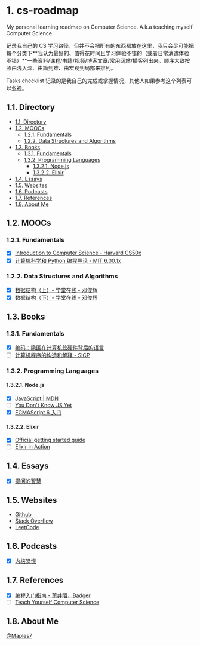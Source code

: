 # 1. cs-roadmap

My personal learning roadmap on Computer Science. A.k.a teaching myself Computer Science.

记录我自己的 CS 学习路径，但并不会把所有的东西都放在这里，我只会尽可能把每个分类下**我认为最好的、值得花时间且学习体验不错的（或者日常消遣体验不错）**一些资料/课程/书籍/视频/博客文章/常用网站/播客列出来。顺序大致按照由浅入深、由简到难、由宏观到局部来排列。

Tasks checklist 记录的是我自己的完成或掌握情况，其他人如果参考这个列表可以忽视。

## 1.1. Directory

<!-- TOC orderedlist:true depthfrom:2 -->

- [1.1. Directory](#11-directory)
- [1.2. MOOCs](#12-moocs)
  - [1.2.1. Fundamentals](#121-fundamentals)
  - [1.2.2. Data Structures and Algorithms](#122-data-structures-and-algorithms)
- [1.3. Books](#13-books)
  - [1.3.1. Fundamentals](#131-fundamentals)
  - [1.3.2. Programming Languages](#132-programming-languages)
    - [1.3.2.1. Node.js](#1321-nodejs)
    - [1.3.2.2. Elixir](#1322-elixir)
- [1.4. Essays](#14-essays)
- [1.5. Websites](#15-websites)
- [1.6. Podcasts](#16-podcasts)
- [1.7. References](#17-references)
- [1.8. About Me](#18-about-me)

<!-- /TOC -->

## 1.2. MOOCs

### 1.2.1. Fundamentals

- [x] [Introduction to Computer Science - Harvard CS50x](https://www.edx.org/course/cs50s-introduction-to-computer-science)
- [x] [计算机科学和 Python 编程导论 - MIT 6.00.1x](https://www.xuetangx.com/courses/course-v1:MITx+6_00_1x+sp/about)

### 1.2.2. Data Structures and Algorithms

- [x] [数据结构（上）- 学堂在线 - 邓俊辉](https://next.xuetangx.com/course/THU08091000384/)
- [x] [数据结构（下）- 学堂在线 - 邓俊辉](https://next.xuetangx.com/course/THU08091002048/)

## 1.3. Books

### 1.3.1. Fundamentals

- [x] [编码：隐匿在计算机软硬件背后的语言](https://book.douban.com/subject/4822685/)
- [ ] [计算机程序的构造和解释 - SICP](https://book.douban.com/subject/1148282/)

### 1.3.2. Programming Languages

#### 1.3.2.1. Node.js

- [x] [JavaScript | MDN](https://developer.mozilla.org/zh-CN/docs/Web/JavaScript)
- [ ] [You Don't Know JS Yet](https://github.com/getify/You-Dont-Know-JS)
- [x] [ECMAScript 6 入门](http://es6.ruanyifeng.com/)

#### 1.3.2.2. Elixir

- [x] [Official getting started guide](https://elixir-lang.org/getting-started/introduction.html)
- [ ] [Elixir in Action](https://book.douban.com/subject/25897187/)

## 1.4. Essays

- [x] [提问的智慧](https://zh.wikipedia.org/wiki/提问的智慧)

## 1.5. Websites

- [Github](https://github.com/)
- [Stack Overflow](https://stackoverflow.com/)
- [LeetCode](https://leetcode.com/)

## 1.6. Podcasts

- [x] [内核恐慌](https://kernelpanic.fm/)

## 1.7. References

- [x] [编程入门指南 - 萧井陌，Badger](https://zhuanlan.zhihu.com/p/19959253)
- [ ] [Teach Yourself Computer Science](https://teachyourselfcs.com/)

## 1.8. About Me

[@Maples7](http://maples7.com/about/)
